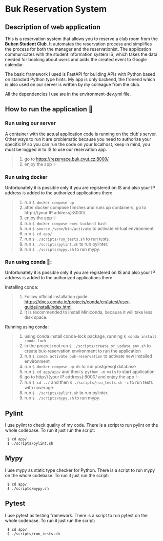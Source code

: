 # Buk Reservation System


## Description of web application

This is a reservation system that allows you to reserve a club room from the **Buben Student Club**. It automates the reservation process and simplifies the process for both the manager and the reservationist. The application communicates with the student information system IS, which takes the data needed for booking about users and adds the created event to Google calendar.

The basic framework I used is FastAPI for building APIs with Python based on standard Python type hints. My app is only backend, the fronend which is also used on our server is written by my colleague from the club. 

All the dependencies I use are in the environment-dev.yml file.


## How to run the application 🛫


### Run using our **server**
A container with the actual application code is running on the club's server.
Other ways to run it are problematic because you need to authorize your specific IP so you can run the code on your localhost, keep in mind, you must be logged in to IS to use our reservation app.

> 1) go to https://rezervace.buk.cvut.cz:8000/
> 2) enjoy the app ✨ 


### Run using **docker**
Unfortunately it is possible only if you are registered on IS and also your IP address is added to the authorized applications there

> 1) run `$ docker compose up`
> 2) after docker compose finishes and runs up containers, go to http://{your IP address}:8000/
> 3) enjoy the app ✨ 
> 4) run `$ docker compose exec backend bash`
> 5) run `$ source /venv/bin/activate` to activate virtual environment
> 6) run `$ cd app/`
> 7) run `$ ./scripts/run_tests.sh` to run tests.
> 8) run `$ ./scripts/pylint.sh` to run pylinter.
> 9) run `$ ./scripts/mypy.sh` to run mypy.


### Run using **conda** 🐍:
Unfortunately it is possible only if you are registered on IS and also your IP address is added to the authorized applications there

Installing conda:

> 1) Follow official installation guide  https://docs.conda.io/projects/conda/en/latest/user-guide/install/index.html
> 2) It is recommended to install Miniconda, because it will take less disk space.

Running using conda:

> 1) using conda install conda-lock package, running `$ conda install conda-lock` 
> 2) in the project root run `$ ./scripts/create_or_update_env.sh` to create buk-reservation environment to run the
     application
> 3) run `$ conda activate buk-reservation` to activate new installed environment
> 4) run `$ docker compose up db` to run postgresql database
> 5) run `$ cd app/app/` and then `$ python -m main` to start application
> 6) go to http://{your IP address}:8000/ and enjoy the app ✨
> 7) run `$ cd ../` and then `$ ./scripts/run_tests.sh -c` to run tests with coverage.
> 8) run `$ ./scripts/pylint.sh` to run pylinter.
> 9) run `$ ./scripts/mypy.sh` to run mypy.


## Pylint

I use pylint to check quality of my code. There is a script to run pylint on the whole codebase.
To run it just run the script:

```shell
 $ cd app/
 $ ./scripts/pylint.sh
```

## Mypy

I use mypy as static type checker for Python. There is a script to run mypy on the whole codebase.
To run it just run the script:

```shell
 $ cd app/
 $ ./scripts/mypy.sh
```

## Pytest

I use pytest as testing framework. There is a script to run pytest on the whole codebase.
To run it just run the script:

```shell
 $ cd app/
 $ ./scripts/run_tests.sh
```
